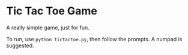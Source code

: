 # Tic Tac Toe Game

A really simple game, just for fun.

To run, use `python tictactoe.py`, then follow the prompts. A numpad is suggested.
